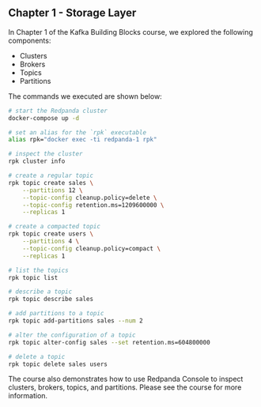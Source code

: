 ## Chapter 1 - Storage Layer
In Chapter 1 of the Kafka Building Blocks course, we explored the following components:

- Clusters
- Brokers
- Topics
- Partitions

The commands we executed are shown below:

```sh
# start the Redpanda cluster
docker-compose up -d

# set an alias for the `rpk` executable
alias rpk="docker exec -ti redpanda-1 rpk"

# inspect the cluster
rpk cluster info

# create a regular topic
rpk topic create sales \
    --partitions 12 \
    --topic-config cleanup.policy=delete \
    --topic-config retention.ms=1209600000 \
    --replicas 1

# create a compacted topic
rpk topic create users \
    --partitions 4 \
    --topic-config cleanup.policy=compact \
    --replicas 1

# list the topics
rpk topic list

# describe a topic
rpk topic describe sales

# add partitions to a topic
rpk topic add-partitions sales --num 2

# alter the configuration of a topic
rpk topic alter-config sales --set retention.ms=604800000

# delete a topic
rpk topic delete sales users
```

The course also demonstrates how to use Redpanda Console to inspect clusters, brokers, topics, and partitions. Please see the course for more information.
